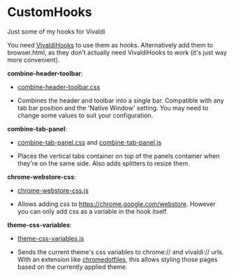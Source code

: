 # CustomHooks
Just some of my hooks for Vivaldi

You need [VivaldiHooks](https://github.com/justdanpo/VivaldiHooks) to use them as hooks. Alternatively add them to browser.html, as they don't actually need VivaldiHooks to work (it's just way more convenient).

**combine-header-toolbar**: 
 - [combine-header-toolbar.css](https://github.com/Sporif/CustomHooks/blob/master/hooks/combine-header-toolbar.css) 

 - Combines the header and toolbar into a single bar. Compatible with any tab bar position and the 'Native Window' setting. You may need to change some values to suit your configuration.

**combine-tab-panel**: 
 - [combine-tab-panel.css](https://github.com/Sporif/CustomHooks/blob/master/hooks/combine-tab-panel.css) and [combine-tab-panel.js](https://github.com/Sporif/CustomHooks/blob/master/hooks/combine-tab-panel.js)
 
 - Places the vertical tabs container on top of the panels container when they're on the same side. Also adds splitters to resize them.
 
**chrome-webstore-css**: 
 - [chrome-webstore-css.js](https://github.com/Sporif/CustomHooks/blob/master/hooks/chrome-webstore-css.js)

 - Allows adding css to https://chrome.google.com/webstore. However you can only add css as a variable in the hook itself.
 
**theme-css-variables**: 
 - [theme-css-variables.js](https://github.com/Sporif/CustomHooks/blob/master/hooks/theme-css-variables.js)

 - Sends the current theme's css variables to chrome:// and vivaldi:// urls. With an extension like [chromedotfiles](https://github.com/hbt/chromedotfiles), this allows styling those pages based on the currently applied theme.
